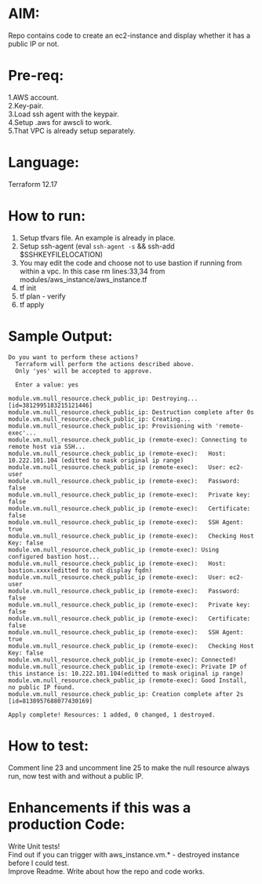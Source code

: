 # AIM:
Repo contains code to create an ec2-instance and display whether it has a public IP or not.

# Pre-req:
1.AWS account.  
2.Key-pair.  
3.Load ssh agent with the keypair.   
4.Setup .aws for awscli to work.  
5.That VPC is already setup separately.  


# Language:
Terraform 12.17


# How to run:
1. Setup tfvars file. An example is already in place.
2. Setup ssh-agent (eval `ssh-agent -s` && ssh-add $SSHKEYFILELOCATION)
3. You may edit the code and choose not to use bastion if running from within a vpc. In this case rm lines:33,34 from modules/aws_instance/aws_instance.tf
4. tf init
5. tf plan - verify
6. tf apply

# Sample Output:
```
Do you want to perform these actions?
  Terraform will perform the actions described above.
  Only 'yes' will be accepted to approve.

  Enter a value: yes

module.vm.null_resource.check_public_ip: Destroying... [id=3812995183215121446]
module.vm.null_resource.check_public_ip: Destruction complete after 0s
module.vm.null_resource.check_public_ip: Creating...
module.vm.null_resource.check_public_ip: Provisioning with 'remote-exec'...
module.vm.null_resource.check_public_ip (remote-exec): Connecting to remote host via SSH...
module.vm.null_resource.check_public_ip (remote-exec):   Host: 10.222.101.104 (editted to mask original ip range)
module.vm.null_resource.check_public_ip (remote-exec):   User: ec2-user
module.vm.null_resource.check_public_ip (remote-exec):   Password: false
module.vm.null_resource.check_public_ip (remote-exec):   Private key: false
module.vm.null_resource.check_public_ip (remote-exec):   Certificate: false
module.vm.null_resource.check_public_ip (remote-exec):   SSH Agent: true
module.vm.null_resource.check_public_ip (remote-exec):   Checking Host Key: false
module.vm.null_resource.check_public_ip (remote-exec): Using configured bastion host...
module.vm.null_resource.check_public_ip (remote-exec):   Host: bastion.xxxx(editted to not display fqdn)
module.vm.null_resource.check_public_ip (remote-exec):   User: ec2-user
module.vm.null_resource.check_public_ip (remote-exec):   Password: false
module.vm.null_resource.check_public_ip (remote-exec):   Private key: false
module.vm.null_resource.check_public_ip (remote-exec):   Certificate: false
module.vm.null_resource.check_public_ip (remote-exec):   SSH Agent: true
module.vm.null_resource.check_public_ip (remote-exec):   Checking Host Key: false
module.vm.null_resource.check_public_ip (remote-exec): Connected!
module.vm.null_resource.check_public_ip (remote-exec): Private IP of this instance is: 10.222.101.104(editted to mask original ip range)
module.vm.null_resource.check_public_ip (remote-exec): Good Install, no public IP found.
module.vm.null_resource.check_public_ip: Creation complete after 2s [id=8138957688077430169]

Apply complete! Resources: 1 added, 0 changed, 1 destroyed.
```

# How to test:
Comment line 23 and uncomment line 25 to make the null resource always run, now test with and without a public IP.

# Enhancements if this was a production Code:
Write Unit tests!  
Find out if you can trigger with aws_instance.vm.* - destroyed instance before I could test.  
Improve Readme. Write about how the repo and code works.
